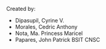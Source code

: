 Created by:
- Dipasupil, Cyrine V.
- Morales, Cedric Anthony
- Nota, Ma. Princess Maricel
- Papares, John Patrick
BSIT CNSC